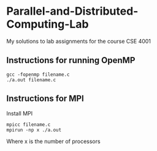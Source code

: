 # Parallel-and-Distributed-Computing-Lab
My solutions to lab assignments for the course CSE 4001
## Instructions for running OpenMP
```
gcc -fopenmp filename.c
./a.out filename.c
```
## Instructions for MPI
Install MPI
```
mpicc filename.c
mpirun -np x ./a.out
```
Where x is the number of processors

